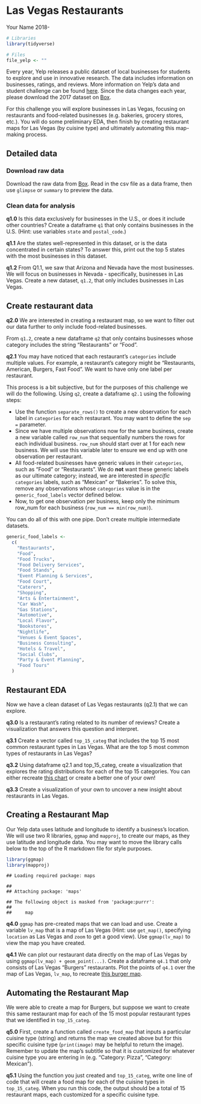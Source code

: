 Las Vegas Restaurants
================
Your Name
2018-

``` r
# Libraries
library(tidyverse)

# Files
file_yelp <- ""
```

Every year, Yelp releases a public dataset of local businesses for
students to explore and use in innovative research. The data includes
information on businesses, ratings, and reviews. More information on
Yelp’s data and student challenge can be found
[here](https://www.yelp.com/dataset/challenge). Since the data changes
each year, please download the 2017 dataset on
[Box](https://stanford.box.com/s/eijybzf2mhbfrahlxlfauenxb4rgiwu0).

For this challenge you will explore businesses in Las Vegas, focusing on
restaurants and food-related businesses (e.g. bakeries, grocery stores,
etc.). You will do some preliminary EDA, then finish by creating
restaurant maps for Las Vegas (by cuisine type) and ultimately
automating this map-making process.

## Detailed data

### Download raw data

Download the raw data from
[Box](https://stanford.box.com/s/eijybzf2mhbfrahlxlfauenxb4rgiwu0). Read
in the csv file as a data frame, then use `glimpse` or `summary` to
preview the data.

### Clean data for analysis

**q1.0** Is this data exclusively for businesses in the U.S., or does it
include other countries? Create a dataframe `q1` that only contains
businesses in the U.S. (Hint: use variables `state` and `postal_code`.)

**q1.1** Are the states well-represented in this dataset, or is the data
concentrated in certain states? To answer this, print out the top 5
states with the most businesses in this dataset.

**q1.2** From Q1.1, we saw that Arizona and Nevada have the most
businesses. We will focus on businesses in Nevada - specifically,
businesses in Las Vegas. Create a new dataset, `q1.2`, that only
includes businesses in Las Vegas.

## Create restaurant data

**q2.0** We are interested in creating a restaurant map, so we want to
filter out our data further to only include food-related businesses.

From `q1.2`, create a new dataframe `q2` that only contains businesses
whose category includes the string “Restaurants” or “Food”.

**q2.1** You may have noticed that each restaurant’s `categories`
include multiple values. For example, a restaurant’s category might be
“Restaurants, American, Burgers, Fast Food”. We want to have only one
label per restaurant.

This process is a bit subjective, but for the purposes of this challenge
we will do the following. Using `q2`, create a dataframe `q2.1` using
the following steps:

  - Use the function `separate_rows()` to create a new observation for
    each label in `categories` for each restaurant. You may want to
    define the `sep =` parameter.
  - Since we have multiple observations now for the same business,
    create a new variable called `row_num` that sequentially numbers the
    rows for each individual business. `row_num` should start over at 1
    for each new business. We will use this variable later to ensure we
    end up with one observation per restaurant.
  - All food-related businesses have generic values in their
    `categories`, such as “Food” or “Restaurants”. We do **not** want
    these generic labels as our ultimate category; instead, we are
    interested in *specific* `categories` labels, such as “Mexican” or
    “Bakeries”. To solve this, remove any observations whose
    `categories` value is in the `generic_food_labels` vector defined
    below.
  - Now, to get one observation per business, keep only the minimum
    row\_num for each business (`row_num == min(row_num)`).

You can do all of this with one pipe. Don’t create multiple intermediate
datasets.

``` r
generic_food_labels <- 
  c(
    "Restaurants", 
    "Food", 
    "Food Trucks", 
    "Food Delivery Services",
    "Food Stands", 
    "Event Planning & Services", 
    "Food Court", 
    "Caterers",
    "Shopping",
    "Arts & Entertainment",
    "Car Wash",
    "Gas Stations",
    "Automotive",
    "Local Flavor",
    "Bookstores",
    "Nightlife",
    "Venues & Event Spaces",
    "Business Consulting",
    "Hotels & Travel",
    "Social Clubs",
    "Party & Event Planning",
    "Food Tours"
  )
```

## Restaurant EDA

Now we have a clean dataset of Las Vegas restaurants (q2.1) that we can
explore.

**q3.0** Is a restaurant’s rating related to its number of reviews?
Create a visualization that answers this question and interpret.

**q3.1** Create a vector called `top_15_categ` that includes the top 15
most common restaurant types in Las Vegas. What are the top 5 most
common types of restaurants in Las Vegas?

**q3.2** Using dataframe q2.1 and top\_15\_categ, create a visualization
that explores the rating distributions for each of the top 15
categories. You can either recreate [this
chart](https://imgur.com/a/ttpcdNh) or create a better one of your own\!

**q3.3** Create a visualization of your own to uncover a new insight
about restaurants in Las Vegas.

## Creating a Restaurant Map

Our Yelp data uses latitude and longitude to identify a business’s
location. We will use two R libraries, `ggmap` and `mapproj`, to create
our maps, as they use latitude and longitude data. You may want to move
the library calls below to the top of the R markdown file for style
purposes.

``` r
library(ggmap)
library(mapproj)
```

    ## Loading required package: maps

    ## 
    ## Attaching package: 'maps'

    ## The following object is masked from 'package:purrr':
    ## 
    ##     map

**q4.0** `ggmap` has pre-created maps that we can load and use. Create a
variable `lv_map` that is a map of Las Vegas (Hint: use `get_map()`,
specifying `location` as Las Vegas and `zoom` to get a good view). Use
`ggmap(lv_map)` to view the map you have created.

**q4.1** We can plot our restaurant data directly on the map of Las
Vegas by using `ggmap(lv_map) + geom_point(...)`. Create a dataframe
`q4.1` that only consists of Las Vegas “Burgers” restaurants. Plot the
points of `q4.1` over the map of Las Vegas, `lv_map`, to recreate [this
burger map](https://imgur.com/a/M8ua0cD).

## Automating the Restaurant Map

We were able to create a map for Burgers, but suppose we want to create
this same restaurant map for each of the 15 most popular restaurant
types that we identified in `top_15_categ`.

**q5.0** First, create a function called `create_food_map` that inputs a
particular cuisine type (string) and returns the map we created above
but for this specific cuisine type (`print(image)` may be helpful to
return the image). Remember to update the map’s subtitle so that it is
customized for whatever cuisine type you are entering in (e.g.
“Category: Pizza”, “Category: Mexican”).

**q5.1** Using the function you just created and `top_15_categ`, write
one line of code that will create a food map for each of the cuisine
types in `top_15_categ`. When you run this code, the output should be a
total of 15 restaurant maps, each customized for a specific cuisine
type.
